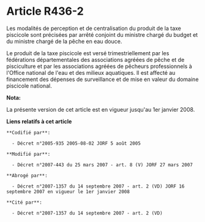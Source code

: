 # Article R436-2

Les modalités de perception et de centralisation du produit de la taxe piscicole sont précisées par arrêté conjoint du
ministre chargé du budget et du ministre chargé de la pêche en eau douce.

Le produit de la taxe piscicole est versé trimestriellement par les fédérations départementales des associations agréées de
pêche et de pisciculture et par les associations agréées de pêcheurs professionnels à l'Office national de l'eau et des
milieux aquatiques. Il est affecté au financement des dépenses de surveillance et de mise en valeur du domaine piscicole
national.

**Nota:**

La présente version de cet article est en vigueur jusqu'au 1er janvier 2008.

**Liens relatifs à cet article**

	**Codifié par**:

	  - Décret n°2005-935 2005-08-02 JORF 5 août 2005

	**Modifié par**:

	  - Décret n°2007-443 du 25 mars 2007 - art. 8 (V) JORF 27 mars 2007

	**Abrogé par**:

	  - Décret n°2007-1357 du 14 septembre 2007 - art. 2 (VD) JORF 16 septembre 2007 en vigueur le 1er janvier 2008

	**Cité par**:

	  - Décret n°2007-1357 du 14 septembre 2007 - art. 2 (VD)
